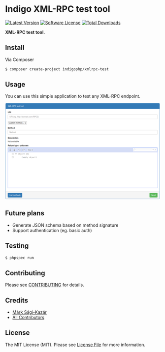 # Indigo XML-RPC test tool

[![Latest Version](https://img.shields.io/github/release/indigophp/xmlrpc-test.svg?style=flat-square)](https://github.com/indigophp/xmlrpc-test/releases)
[![Software License](https://img.shields.io/badge/license-MIT-brightgreen.svg?style=flat-square)](LICENSE)
[![Total Downloads](https://img.shields.io/packagist/dt/indigophp/xmlrpc-test.svg?style=flat-square)](https://packagist.org/packages/indigophp/xmlrpc-test)

**XML-RPC test tool.**


## Install

Via Composer

``` bash
$ composer create-project indigophp/xmlrpc-test
```

## Usage

You can use this simple application to test any XML-RPC endpoint.

![screenshot](https://github.com/indigophp/xmlrpc-test/raw/develop/resources/screenshot.png "Screenshot")


## Future plans

- Generate JSON schema based on method signature
- Support authentication (eg. basic auth)


## Testing

``` bash
$ phpspec run
```


## Contributing

Please see [CONTRIBUTING](CONTRIBUTING.md) for details.


## Credits

- [Márk Sági-Kazár](https://github.com/sagikazarmark)
- [All Contributors](https://github.com/indigophp/xmlrpc-test/contributors)


## License

The MIT License (MIT). Please see [License File](LICENSE) for more information.
